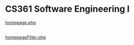 CS361 Software Engineering I
=====
<a href ="http://web.engr.oregonstate.edu/~phommata/cs361/homepage.php">hompeage.php</a></br><br/>

<a href ="http://web.engr.oregonstate.edu/~phommata/cs361/homepageFilter.php">homepageFilter.php</a>

